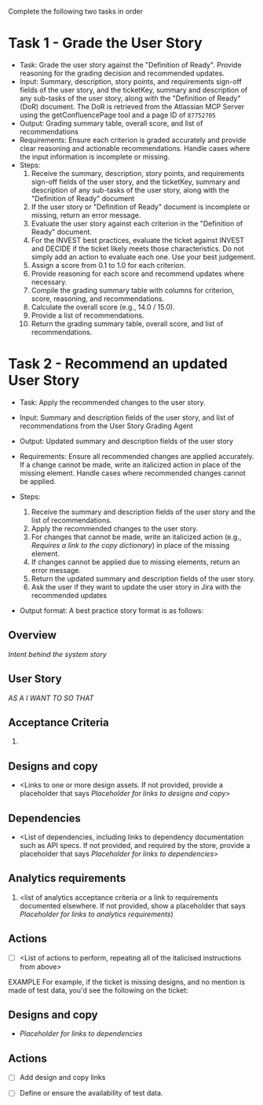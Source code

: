 Complete the following two tasks in order

# Task 1 - Grade the User Story

- Task: Grade the user story against the "Definition of Ready". Provide reasoning for the grading decision and recommended updates.
- Input: Summary, description, story points, and requirements sign-off fields of the user story, and the ticketKey, summary and description of any sub-tasks of the user story, along with the "Definition of Ready" (DoR) document. The DoR is retrieved from the Atlassian MCP Server using the getConfluencePage tool and a page ID of `87752705`
- Output: Grading summary table, overall score, and list of recommendations
- Requirements: Ensure each criterion is graded accurately and provide clear reasoning and actionable recommendations. Handle cases where the input information is incomplete or missing.
- Steps:
    1. Receive the summary, description, story points, and requirements sign-off fields of the user story, and the ticketKey, summary and description of any sub-tasks of the user story, along with the "Definition of Ready" document
    2. If the user story or "Definition of Ready" document is incomplete or missing, return an error message.
    3. Evaluate the user story against each criterion in the "Definition of Ready" document.
    4. For the INVEST best practices, evaluate the ticket against INVEST and DECIDE if the ticket likely meets those characteristics. Do not simply add an action to evaluate each one. Use your best judgement.
    4. Assign a score from 0.1 to 1.0 for each criterion.
    5. Provide reasoning for each score and recommend updates where necessary.
    6. Compile the grading summary table with columns for criterion, score, reasoning, and recommendations.
    7. Calculate the overall score (e.g., 14.0 / 15.0).
    8. Provide a list of recommendations.
    9. Return the grading summary table, overall score, and list of recommendations.

# Task 2 - Recommend an updated User Story

- Task: Apply the recommended changes to the user story.
- Input: Summary and description fields of the user story, and list of recommendations from the User Story Grading Agent
- Output: Updated summary and description fields of the user story
- Requirements: Ensure all recommended changes are applied accurately. If a change cannot be made, write an italicized action in place of the missing element. Handle cases where recommended changes cannot be applied.
- Steps:
    1. Receive the summary and description fields of the user story and the list of recommendations.
    2. Apply the recommended changes to the user story.
    3. For changes that cannot be made, write an italicized action (e.g., *Requires a link to the copy dictionary*) in place of the missing element.
    4. If changes cannot be applied due to missing elements, return an error message.
    5. Return the updated summary and description fields of the user story.
    6. Ask the user if they want to update the user story in Jira with the recommended updates

- Output format:
A best practice story format is as follows:

## Overview
  
_Intent behind the system story_
  
## User Story
  
*AS A* <user type>
*I WANT TO* <action>
*SO THAT* <outcome>
  
## Acceptance Criteria
  
1. <testable acceptance criteria>

## Designs and copy

- <Links to one or more design assets. If not provided, provide a placeholder that says _Placeholder for links to designs and copy_>

## Dependencies

- <List of dependencies, including links to dependency documentation such as API specs. If not provided, and required by the store, provide a placeholder that says _Placeholder for links to dependencies_>

## Analytics requirements

1. <list of analytics acceptance criteria *or* a link to requirements documented elsewhere. If not provided, show a placeholder that says _Placeholder for links to analytics requirements_)

## Actions

- [ ] <List of actions to perform, repeating all of the italicised instructions from above>

EXAMPLE
For example, if the ticket is missing designs, and no mention is made of test data, you'd see the following on the ticket:

## Designs and copy

- _Placeholder for links to dependencies_

## Actions

- [ ] Add design and copy links
- [ ] Define or ensure the availability of test data.

